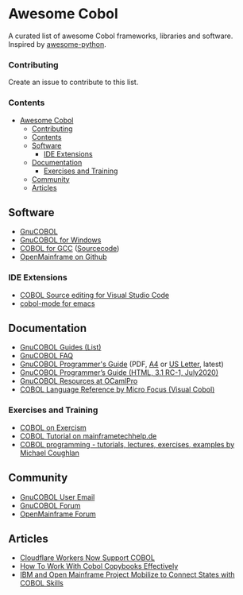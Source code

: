# Awesome Cobol

A curated list of awesome Cobol frameworks, libraries and software. Inspired by [awesome-python](https://github.com/vinta/awesome-python).

### Contributing

Create an issue to contribute to this list.

### Contents

- [Awesome Cobol](#awesome-cobol)
    - [Contributing](#contributing)
    - [Contents](#contents)
  - [Software](#software)
    - [IDE Extensions](#ide-extensions)
  - [Documentation](#documentation)
    - [Exercises and Training](#exercises-and-training)
  - [Community](#community)
  - [Articles](#articles)
 
## Software

- [GnuCOBOL](https://sourceforge.net/projects/gnucobol/files/)
- [GnuCOBOL for Windows](https://get-superbol.com/software/)
- [COBOL for GCC](https://cobolworx.com/pages/cobforgcc.html) ([Sourcecode](https://gitlab.cobolworx.com/COBOLworx/gcc-cobol))
- [OpenMainframe on Github](https://github.com/openmainframeproject)

### IDE Extensions

- [COBOL Source editing for Visual Studio Code](https://marketplace.visualstudio.com/items?itemName=bitlang.cobol)
- [cobol-mode for emacs](https://elpa.gnu.org/packages/cobol-mode.html)
 
## Documentation

- [GnuCOBOL Guides (List)](https://gnucobol.sourceforge.io/guides.html)
- [GnuCOBOL FAQ](https://gnucobol.sourceforge.io/faq/index.html)
- [GnuCOBOL Programmer's Guide](https://sourceforge.net/p/gnucobol/code/HEAD/tree/external-doc/guide/PDFs/gnucobpg-a4.pdf?format=raw) (PDF, [A4](https://sourceforge.net/p/gnucobol/code/HEAD/tree/external-doc/guide/PDFs/gnucobpg-a4.pdf?format=raw) or [US Letter](https://sourceforge.net/p/gnucobol/code/HEAD/tree/external-doc/guide/PDFs/gnucobpg-letter.pdf?format=raw), latest)
- [GnuCOBOL Programmer’s Guide (HTML, 3.1 RC-1, July2020)](https://gnucobol.sourceforge.io/HTML/gnucobpg.html)
- [GnuCOBOL Resources at OCamlPro](https://get-superbol.com/gnucobol/)
- [COBOL Language Reference by Micro Focus (Visual Cobol)](https://www.microfocus.com/documentation/visual-cobol/vc90/EclUNIX/GUID-D84DDFBC-3D1E-47B1-8DEF-26B322C321F6.html)

### Exercises and Training

- [COBOL on Exercism](https://exercism.org/tracks/cobol)
- [COBOL Tutorial on mainframetechhelp.de](https://www.mainframestechhelp.com/tutorials/cobol/introduction.htm)
- [COBOL programming - tutorials, lectures, exercises, examples  by Michael Coughlan](https://www.csis.ul.ie/cobol/)

## Community

- [GnuCOBOL User Email](https://lists.gnu.org/mailman/listinfo/gnucobol-users)
- [GnuCOBOL Forum](https://sourceforge.net/p/gnucobol/discussion/)
- [OpenMainframe Forum](https://community.openmainframeproject.org/c/calling-all-cobol-programmers/15)

## Articles

- [Cloudflare Workers Now Support COBOL](https://blog.cloudflare.com/cloudflare-workers-now-support-cobol/)
- [How To Work With Cobol Copybooks Effectively](https://marketsplash.com/cobol-copybooks/)
- [IBM and Open Mainframe Project Mobilize to Connect States with COBOL Skills](https://newsroom.ibm.com/2020-04-09-IBM-and-Open-Mainframe-Project-Mobilize-to-Connect-States-with-COBOL-Skills)




